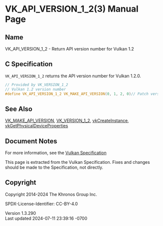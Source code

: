 # VK_API_VERSION_1_2(3) Manual Page

## Name

VK_API_VERSION_1_2 - Return API version number for Vulkan 1.2



## <a href="#_c_specification" class="anchor"></a>C Specification

`VK_API_VERSION_1_2` returns the API version number for Vulkan 1.2.0.

``` c
// Provided by VK_VERSION_1_2
// Vulkan 1.2 version number
#define VK_API_VERSION_1_2 VK_MAKE_API_VERSION(0, 1, 2, 0)// Patch version should always be set to 0
```

## <a href="#_see_also" class="anchor"></a>See Also

[VK_MAKE_API_VERSION](https://registry.khronos.org/vulkan/specs/1.3-extensions/man/html/VK_MAKE_API_VERSION.html),
[VK_VERSION_1_2](https://registry.khronos.org/vulkan/specs/1.3-extensions/man/html/VK_VERSION_1_2.html),
[vkCreateInstance](https://registry.khronos.org/vulkan/specs/1.3-extensions/man/html/vkCreateInstance.html),
[vkGetPhysicalDeviceProperties](https://registry.khronos.org/vulkan/specs/1.3-extensions/man/html/vkGetPhysicalDeviceProperties.html)

## <a href="#_document_notes" class="anchor"></a>Document Notes

For more information, see the <a
href="https://registry.khronos.org/vulkan/specs/1.3-extensions/html/vkspec.html#VK_API_VERSION_1_2"
target="_blank" rel="noopener">Vulkan Specification</a>

This page is extracted from the Vulkan Specification. Fixes and changes
should be made to the Specification, not directly.

## <a href="#_copyright" class="anchor"></a>Copyright

Copyright 2014-2024 The Khronos Group Inc.

SPDX-License-Identifier: CC-BY-4.0

Version 1.3.290  
Last updated 2024-07-11 23:39:16 -0700
